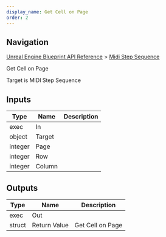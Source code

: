 ```yaml
---
display_name: Get Cell on Page
order: 2
---
```

## Navigation

[Unreal Engine Blueprint API Reference](https://dev.epicgames.com/documentation/en-us/unreal-engine/BlueprintAPI) > [Midi Step Sequence](https://dev.epicgames.com/documentation/en-us/unreal-engine/BlueprintAPI/MidiStepSequence)

Get Cell on Page

Target is MIDI Step Sequence

## Inputs

| Type | Name | Description |
| --- | --- | --- |
| exec | In |  |
| object | Target |  |
| integer | Page |  |
| integer | Row |  |
| integer | Column |  |

## Outputs

| Type | Name | Description |
| --- | --- | --- |
| exec | Out |  |
| struct | Return Value | Get Cell on Page |

